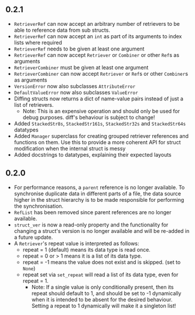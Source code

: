 ## 0.2.1

- `RetrieverRef` can now accept an arbitrary number of retrievers to be able to reference data from sub structs.
- `RetrieverRef` can now accept an `int` as part of its arguments to index lists where required
- `RetrieverRef` needs to be given at least one argument
- `RetrieverRef` can now accept `Retriever` or `Combiner` or other `Ref`s as arguments
- `RetrieverCombiner` must be given at least one argument
- `RetrieverCombiner` can now accept `Retriever` or `Ref`s or other `Combiner`s as arguments
- `VersionError` now also subclasses `AttributeError`
- `DefaultValueError` now also subclasses `ValueError`
- Diffing structs now returns a dict of name-value pairs instead of just a list of retrievers.
  - Note: This is an expensive operation and should only be used for debug purposes. diff's behaviour is subject to change!
- Added `StackedStr8s`, `StackedStr161s`, `StackedStr32s` and `StackedStr64s` datatypes
- Added `Manager` superclass for creating grouped retriever references and functions on them. Use this to provide a more coherent API
    for struct modification when the internal struct is messy
- Added docstrings to datatypes, explaining their expected layouts

## 0.2.0

- For performance reasons, a `parent` reference is no longer available. To synchronise duplicate data in different parts of a file, the data source higher in the struct hierarchy is to be made responsible for performing the synchronisation.
- `RefList` has been removed since parent references are no longer available.
- `struct_ver` is now a read-only property and the functionality for changing a struct's version is no longer available and will be re-added in a future update.
- A `Retriever`'s repeat value is interpreted as follows:
  - repeat = 1 (default) means its data type is read once.
  - repeat = 0 or > 1 means it is a list of its data type.
  - repeat = -1 means the value does not exist and is skipped. (set to `None`)
  - repeat set via `set_repeat` will read a list of its data type, even for repeat = 1.
    - Note: If a single value is only conditionally present, then its repeat should default to 1, and should be set to -1 dynamically when it is intended to be absent for the desired behaviour. Setting a repeat to 1 dynamically will make it a singleton list!

